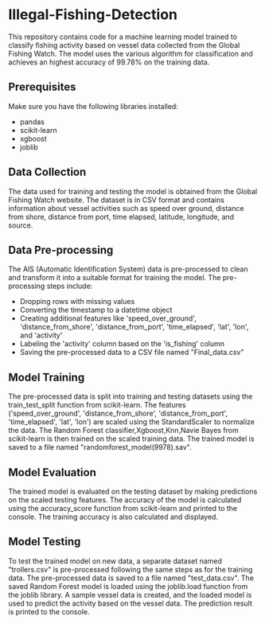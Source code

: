 
# Illegal-Fishing-Detection
This repository contains code for a machine learning model trained to classify fishing activity based on vessel data collected from the Global Fishing Watch. The model uses the various algorithm for classification and achieves an highest accuracy of 99.78% on the training data.
## Prerequisites
Make sure you have the following libraries installed:

* pandas
* scikit-learn
* xgboost
* joblib
## Data Collection
The data used for training and testing the model is obtained from the Global Fishing Watch website. The dataset is in CSV format and contains information about vessel activities such as speed over ground, distance from shore, distance from port, time elapsed, latitude, longitude, and source.
## Data Pre-processing
The AIS (Automatic Identification System) data is pre-processed to clean and transform it into a suitable format for training the model. The pre-processing steps include:

* Dropping rows with missing values
* Converting the timestamp to a datetime object
* Creating additional features like 'speed_over_ground', 'distance_from_shore', 'distance_from_port', 'time_elapsed', 'lat', 'lon', and 'activity'
* Labeling the 'activity' column based on the 'is_fishing' column
* Saving the pre-processed data to a CSV file named "Final_data.csv"

## Model Training
The pre-processed data is split into training and testing datasets using the train_test_split function from scikit-learn. The features ('speed_over_ground', 'distance_from_shore', 'distance_from_port', 'time_elapsed', 'lat', 'lon') are scaled using the StandardScaler to normalize the data. The Random Forest classifier,Xgboost,Knn,Navie Bayes from scikit-learn is then  trained on the scaled training data. The trained model is saved to a file named "randomforest_model(9978).sav".
## Model Evaluation
The trained model is evaluated on the testing dataset by making predictions on the scaled testing features. The accuracy of the model is calculated using the accuracy_score function from scikit-learn and printed to the console. The training accuracy is also calculated and displayed.
## Model Testing
To test the trained model on new data, a separate dataset named "trollers.csv" is pre-processed following the same steps as for the training data. The pre-processed data is saved to a file named "test_data.csv". The saved Random Forest model is loaded using the joblib.load function from the joblib library. A sample vessel data is created, and the loaded model is used to predict the activity based on the vessel data. The prediction result is printed to the console.
